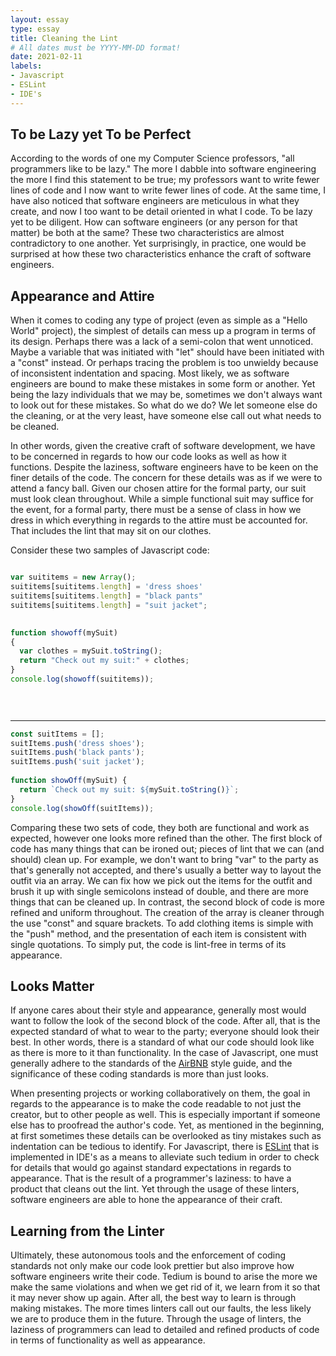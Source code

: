 ```yaml
---
layout: essay
type: essay
title: Cleaning the Lint
# All dates must be YYYY-MM-DD format!
date: 2021-02-11
labels:
- Javascript
- ESLint
- IDE's
---
```

## To be Lazy yet To be Perfect
According to the words of one my Computer Science professors, "all programmers like to be lazy."  The more I dabble into software engineering the more I find this statement to be true; my professors want to write fewer lines of code and I now want to write fewer lines of code.  At the same time, I have also noticed that software engineers are meticulous in what they create, and now I too want to be detail oriented in what I code.  To be lazy yet to be diligent. How can software engineers (or any person for that matter) be both at the same?  These two characteristics are almost contradictory to one another. Yet surprisingly, in practice, one would be surprised at how these two characteristics enhance the craft of software engineers.

## Appearance and Attire
When it comes to coding any type of project (even as simple as a "Hello World" project), the simplest of details can mess up a program in terms of its design.  Perhaps there was a lack of a semi-colon that went unnoticed.  Maybe a variable that was initiated with "let" should have been initiated with a "const" instead.  Or perhaps tracing the problem is too unwieldy because of inconsistent indentation and spacing.  Most likely, we as software engineers are bound to make these mistakes in some form or another.  Yet being the lazy individuals that we may be, sometimes we don't always want to look out for these mistakes.  So what do we do? We let someone else do the cleaning, or at the very least, have someone else call out what needs to be cleaned.

In other words, given the creative craft of software development, we have to be concerned in regards to how our code looks as well as how it functions.  Despite the laziness, software engineers have to be keen on the finer details of the code.  The concern for these details was as if we were to attend a fancy ball. Given our chosen attire for the formal party, our suit must look clean throughout.  While a simple functional suit may suffice for the event, for a formal party, there must be a sense of class in how we dress in which everything in regards to the attire must be accounted for.  That includes the lint that may sit on our clothes.

Consider these two samples of Javascript code:
```javascript

var suititems = new Array();
suititems[suititems.length] = 'dress shoes'
suititems[suititems.length] = "black pants"
suititems[suititems.length] = "suit jacket";
  

function showoff(mySuit) 
{
  var clothes = mySuit.toString();
  return "Check out my suit:" + clothes;
}
console.log(showoff(suititems));

    
  

```
---

```javascript
const suitItems = [];
suitItems.push('dress shoes');
suitItems.push('black pants');
suitItems.push('suit jacket');
  
function showOff(mySuit) {
  return `Check out my suit: ${mySuit.toString()}`;
}
console.log(showOff(suitItems));

```

Comparing these two sets of code, they both are functional and work as expected, however one looks more refined than the other.  The first block of code has many things that can be ironed out; pieces of lint that we can (and should) clean up.  For example, we don't want to bring "var" to the party as that's generally not accepted, and there's usually a better way to layout the outfit via an array.  We can fix how we pick out the items for the outfit and brush it up with single semicolons instead of double, and there are more things that can be cleaned up.  In contrast, the second block of code is more refined and uniform throughout. The creation of the array is cleaner through the use "const" and square brackets.  To add clothing items is simple with the "push" method, and the presentation of each item is consistent with single quotations.  To simply put, the code is lint-free in terms of its appearance.

## Looks Matter

If anyone cares about their style and appearance, generally most would want to follow the look of the second block of the code.  After all, that is the expected standard of what to wear to the party; everyone should look their best.  In other words, there is a standard of what our code should look like as there is more to it than functionality.  In the case of Javascript, one must generally adhere to the standards of the [AirBNB](https://github.com/airbnb/javascript) style guide, and the significance of these coding standards is more than just looks.

When presenting projects or working collaboratively on them, the goal in regards to the appearance is to make the code readable to not just the creator, but to other people as well.  This is especially important if someone else has to proofread the author's code.  Yet, as mentioned in the beginning, at first sometimes these details can be overlooked as tiny mistakes such as indentation can be tedious to identify. For Javascript, there is [ESLint](https://eslint.org/) that is implemented in IDE's as a means to alleviate such tedium in order to check for details that would go against standard expectations in regards to appearance.  That is the result of a programmer's laziness: to have a product that cleans out the lint.  Yet through the usage of these linters, software engineers are able to hone the appearance of their craft.

## Learning from the Linter
Ultimately, these autonomous tools and the enforcement of coding standards not only make our code look prettier but also improve how software engineers write their code.  Tedium is bound to arise the more we make the same violations and when we get rid of it, we learn from it so that it may never show up again. After all, the best way to learn is through making mistakes. The more times linters call out our faults, the less likely we are to produce them in the future.  Through the usage of linters, the laziness of programmers can lead to detailed and refined products of code in terms of functionality as well as appearance.

